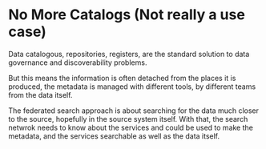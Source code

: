 # No More Catalogs (Not really a use case)

Data catalogous, repositories, registers, are the standard
solution to data governance and discoverability problems. 

But this means the information is often detached from the places it is produced, the metadata is managed with different tools, by different teams from the data itself. 

The federated search approach is about searching for the data much closer to the source, hopefully in the source system itself. 
With that, the search netwrok needs to know about the services and could be used to make the metadata, and the services searchable as well as the data itself. 